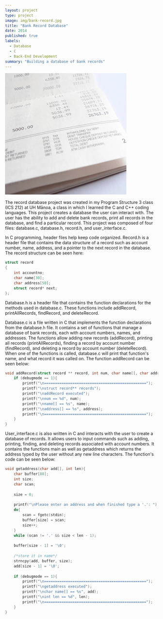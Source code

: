 ```yaml
---
layout: project
type: project
image: img/bank-record.jpg
title: "Bank Record Database"
date: 2014
published: true
labels:
  - Database
  - C
  - Back-End Development
summary: "Building a database of bank records"
---
```


<div class="text-center p-4">
  <img width="400px" img height = "400px"class="rounded float-start pe-4" src="../img/bank-record.jpg">
</div>

The record database project was created in my Program Structure 3 class (ICS 212) at UH Mānoa, a class in which I learned the C and C++ coding languages. This project creates a database the user can interact with. The user has the ability to add and delete bank records, print all records in the database, and find a particular record. This project was composed of four files: database.c, database.h, record.h, and user_interface.c. 

In C programming, header files help keep code organized. Record.h is a header file that contains the data structure of a record such as account number, name, address, and a pointer to the next record in the database. The record structure can be seen here:

```cpp
struct record
{
    int accountno;
    char name[30];
    char address[50];
    struct record* next;
};
```

Database.h is a header file that contains the function declarations for the methods used in database.c. These functions include addRecord, printAllRecords, findRecord, and deleteRecord.

Database.c is a file written in C that implements the function declarations from the database.h file. It contains a set of functions that manage a database of bank records, each with account numbers, names, and addresses. The functions allow adding new records (addRecord), printing all records (printAllRecords), finding a record by account number (findRecord), and deleting a record by account number (deleteRecord). When one of the functions is called, database.c will print that function's name, and what record it was called on. The function addRecord can be seen below: 

```cpp
void addRecord(struct record ** record, int num, char name[], char address[]){
    if (debugmode == 1){
        printf("\n===============================================");
        printf("\nstruct record** records");
        printf("\naddRecord executed");
        printf("\nnum == %d", num);
        printf("\nname[] == %s", name);
        printf("\naddress[] == %s", address);
        printf("\n===============================================");
    }
}
```

User_interface.c is also written in C and interacts with the user to create a database of records. It allows users to input commands such as adding, printing, finding, and deleting records associated with account numbers. It contains the functions main as well as getaddress which returns the address typed by the user without any new line characters. The function's code can be seen below:

```cpp
void getaddress(char add[], int len){
    char buffer[80];
    int size;
    char scan;

    size = 0;

    printf("\nPlease enter an address and when finished type a '.': ");
    do{
        scan = fgetc(stdin);
        buffer[size] = scan;
        size++;
    }
    while (scan != '.' && size < len - 1);

    buffer[size - 1] = '\0';

    /*store it in name*/
    strncpy(add, buffer, size);
    add[size - 1] = '\0';

    if (debugmode == 1){
        printf("\n===============================================");
        printf("\ngetaddress executed");
        printf("\nchar name[] == %s", add);
        printf("\nint len == %d", len);
        printf("\n===============================================");
    }
}
```



